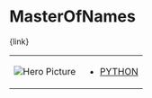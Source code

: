 # MasterOfNames 

{link}
<table>
<tr>
<td>

![Hero Picture](hero.png?raw=true "Hero Picture")

</td>
<td>
<ul>
<li>

[PYTHON](MasterOfNames.py)

</li>
</td>
</tr>
<table>